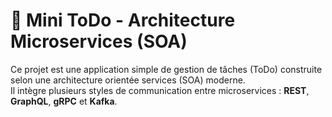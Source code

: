 # 📝 Mini ToDo - Architecture Microservices (SOA)

Ce projet est une application simple de gestion de tâches (ToDo) construite selon une architecture orientée services (SOA) moderne.  
Il intègre plusieurs styles de communication entre microservices : **REST**, **GraphQL**, **gRPC** et **Kafka**.

